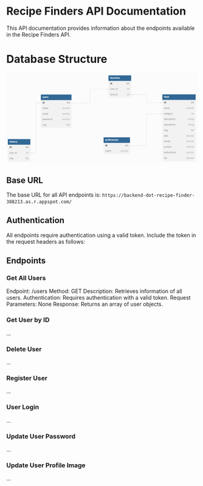 # Recipe Finders API Documentation

This API documentation provides information about the endpoints available in the Recipe Finders API.

# Database Structure
![alt text](Database-Structure.png "Title")

## Base URL

The base URL for all API endpoints is: `https://backend-dot-recipe-finder-388213.as.r.appspot.com/`

## Authentication

All endpoints require authentication using a valid token. Include the token in the request headers as follows:


## Endpoints

### Get All Users
Endpoint: /users
Method: GET
Description: Retrieves information of all users.
Authentication: Requires authentication with a valid token.
Request Parameters: None
Response: Returns an array of user objects.




### Get User by ID

...

### Delete User

...

### Register User

...

### User Login

...

### Update User Password

...

### Update User Profile Image

...


